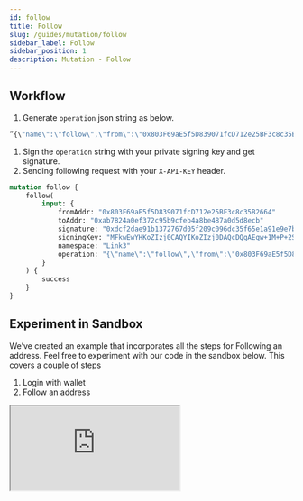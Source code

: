 ```yaml
---
id: follow
title: Follow
slug: /guides/mutation/follow
sidebar_label: Follow
sidebar_position: 1
description: Mutation - Follow
---
```


## Workflow

1. Generate `operation` json string as below.

```graphql
”{\"name\":\"follow\",\"from\":\"0x803F69aE5f5D839071fcD712e25BF3c8c35B2664\",\"to\":\"0xab7824a05ef372c95b9cfeb4a8be487a0d5d8ecb\",\"namespace\":\"test\",\"network\":\"ETH\",\"alias\":\"\",\"timestamp\":1662671067623}
```

1. Sign the `operation` string with your private signing key and get signature.
2. Sending following request with your `X-API-KEY` header.

```graphql
mutation follow {
    follow(
        input: {
            fromAddr: "0x803F69aE5f5D839071fcD712e25BF3c8c35B2664"
            toAddr: "0xab7824a0ef372c95b9cfeb4a8be487a0d5d8ecb"
            signature: "0xdcf2dae91b1372767d05f209c096dc35f65e1a91e9e7b0521a8a23802e42ca273aea934046e79ec75f8290ff6c1b7bf35d023c8dcb0bf956f56fdaec3633620f1c"
            signingKey: "MFkwEwYHKoZIzj0CAQYIKoZIzj0DAQcDQgAEqw+1M+P+2SBcf6mTtGEQ2rbEIq0/eYbzYPtzu75DfC93Y6twu7yq7BEE3yqokSIpBGXI92m6EPkhH+kUx4+ZyQ=="
            namespace: "Link3"
            operation: "{\"name\":\"follow\",\"from\":\"0x803F69aE5f5D839071fcD712e25BF3c8c35B2664\",\"to\":\"0xab7824a05ef372c95b9cfeb4a8be487a0d5d8ecb\",\"namespace\":\"test\",\"network\":\"ETH\",\"alias\":\"\",\"timestamp\":1662672662623}"
        }
    ) {
        success
    }
}
```

## Experiment in Sandbox

We’ve created an example that incorporates all the steps for Following an address. Feel free to experiment with our code in the sandbox below. This covers a couple of steps

1. Login with wallet
2. Follow an address

<iframe src="https://codesandbox.io/embed/follow-unfollow-e6x6fh?codemirror=1&fontsize=14&hidenavigation=0&theme=dark&runonclick=1&view=split&module=/src/App.tsx"
    title="connect-with-follow-button"
    allow="accelerometer; ambient-light-sensor; camera; encrypted-media; geolocation; gyroscope; hid; microphone; midi; payment; usb; vr; xr-spatial-tracking"
    sandbox="allow-forms allow-modals allow-popups allow-presentation allow-same-origin allow-scripts"
></iframe>

